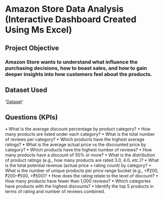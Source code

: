 # Amazon Store Data Analysis (Interactive Dashboard Created Using Ms Excel)

## Project Objective

### Amazon Store wants to understand what influence the purchasing decisions, how to boast sales, and how to gain deeper insights into how customers feel about the products.
## Dataset Used
'<a href="https://github.com/Marryah007/Amazon_Data_Analysis_Dashboard/blob/main/Amazon%20Product%20Review.xlsx">Dataset</a>'

## Questions (KPIs)

•	What is the average discount percentage by product category?
•	How many products are listed under each category?
•	What is the total number of reviews per category? 
•	Which products have the highest average ratings?
•	What is the average actual price vs the discounted price by category? 
•	Which products have the highest number of reviews? 
•	How many products have a discount of 50% or more?
•	What is the distribution of product ratings (e.g., how many products are rated 3.0, 4.0, etc.)? 
•	What is the total potential revenue (actual price × rating count) by category? 
•	What is the number of unique products per price range bucket (e.g., <₹200, ₹200–₹500, >₹500)?
•	How does the rating relate to the level of discount?
•	How many products have fewer than 1,000 reviews?
•	Which categories have products with the highest discounts?
•	Identify the top 5 products in terms of rating and number of reviews combined.

